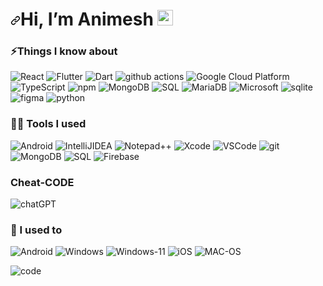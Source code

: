 <h1><a id="user-content-hey-there-" class="anchor" aria-hidden="true" href="#hey-there-"><svg class="octicon octicon-link" viewBox="0 0 16 16" version="1.1" width="16" height="16" aria-hidden="true"><path fill-rule="evenodd" d="M7.775 3.275a.75.75 0 001.06 1.06l1.25-1.25a2 2 0 112.83 2.83l-2.5 2.5a2 2 0 01-2.83 0 .75.75 0 00-1.06 1.06 3.5 3.5 0 004.95 0l2.5-2.5a3.5 3.5 0 00-4.95-4.95l-1.25 1.25zm-4.69 9.64a2 2 0 010-2.83l2.5-2.5a2 2 0 012.83 0 .75.75 0 001.06-1.06 3.5 3.5 0 00-4.95 0l-2.5 2.5a3.5 3.5 0 004.95 4.95l1.25-1.25a.75.75 0 00-1.06-1.06l-1.25 1.25a2 2 0 01-2.83 0z"></path></svg></a>Hi, I’m Animesh <a target="_blank" rel="noopener noreferrer" href="https://camo.githubusercontent.com/e8e7b06ecf583bc040eb60e44eb5b8e0ecc5421320a92929ce21522dbc34c891/68747470733a2f2f6d656469612e67697068792e636f6d2f6d656469612f6876524a434c467a6361737252346961377a2f67697068792e676966"><img src="https://camo.githubusercontent.com/e8e7b06ecf583bc040eb60e44eb5b8e0ecc5421320a92929ce21522dbc34c891/68747470733a2f2f6d656469612e67697068792e636f6d2f6d656469612f6876524a434c467a6361737252346961377a2f67697068792e676966" width="25px" data-canonical-src="https://media.giphy.com/media/hvRJCLFzcasrR4ia7z/giphy.gif" style="max-width:100%;"></a></h1>

<h3>⚡Things I know about </h3>
<p>
  <img alt="React" src="https://img.shields.io/badge/-React-45b8d8?style=flat-square&logo=react&logoColor=white"/>
  <img alt="Flutter" src="https://img.shields.io/badge/-Flutter-45b8d8?style=flat-square&logo=flutter&logoColor=white"/>
  <img alt="Dart" src="https://img.shields.io/badge/-Dart-45b8d8?style=flat-square&logo=dart&logoColor=blue"/>
  <img alt="github actions" src="https://img.shields.io/badge/-Github_Actions-2088FF?style=flat-square&logo=github-actions&logoColor=white"/>
  <img alt="Google Cloud Platform" src="https://img.shields.io/badge/-Google_Cloud_Platform-1a73e8?style=flat-square&logo=google-cloud&logoColor=white" />
  <img alt="TypeScript" src="https://img.shields.io/badge/-TypeScript-007ACC?style=flat-square&logo=typescript&logoColor=white" />
  <img alt="npm" src="https://img.shields.io/badge/-NPM-CB3837?style=flat-square&logo=npm&logoColor=white" />
  <img alt="MongoDB" src="https://img.shields.io/badge/-MongoDB-13aa52?style=flat-square&logo=mongodb&logoColor=white" />
  <img alt="SQL" src="https://img.shields.io/badge/-SQL-13aa52?style=flat-square&logo=sql&logoColor=white" />  
  <img alt="MariaDB" src ="https://img.shields.io/badge/MariaDB-003545?style=for-the-badge&logo=mariadb&logoColor=white"/>
  <img alt="Microsoft" src ="https://img.shields.io/badge/Microsoft%20SQL%20Server-CC2927?style=for-the-badge&logo=microsoft%20sql%20server&logoColor=white"/>
  <img alt="sqlite" src ="https://img.shields.io/badge/sqlite-%2307405e.svg?style=for-the-badge&logo=sqlite&logoColor=white"/>
  <img alt="figma" src ="https://img.shields.io/badge/figma-%23F24E1E.svg?style=for-the-badge&logo=figma&logoColor=white"/>
  <img alt="python" src ="https://img.shields.io/badge/python-3670A0?style=for-the-badge&logo=python&logoColor=ffdd54"/>
</p>

<h3> 👨‍💻 Tools I used </h3>
<p>
  <img alt="Android" src="https://img.shields.io/badge/Android%20Studio-3DDC84.svg?style=for-the-badge&logo=android-studio&logoColor=white" />
  <img alt="IntelliJIDEA" src="https://img.shields.io/badge/IntelliJIDEA-000000.svg?style=for-the-badge&logo=intellij-idea&logoColor=white" />
  <img alt="Notepad++" src="https://img.shields.io/badge/Notepad++-90E59A.svg?style=for-the-badge&logo=notepad%2b%2b&logoColor=black" />
  <img alt="Xcode" src="https://img.shields.io/badge/Xcode-007ACC?style=for-the-badge&logo=Xcode&logoColor=white" />
  <img alt="VSCode" src="https://img.shields.io/badge/Visual%20Studio%20Code-0078d7.svg?style=for-the-badge&logo=visual-studio-code&logoColor=white" />
  <img alt="git" src="https://img.shields.io/badge/-Git-F05032?style=flat-square&logo=git&logoColor=white" />
  <img alt="MongoDB" src="https://img.shields.io/badge/-MongoDB-13aa52?style=flat-square&logo=mongodb&logoColor=white" />
  <img alt="SQL" src="https://img.shields.io/badge/-SQL-13aa52?style=flat-square&logo=sql&logoColor=white" />
  <img alt="Firebase" src ="https://img.shields.io/badge/Firebase-039BE5?style=for-the-badge&logo=Firebase&logoColor=white"/>
</p>

<h3>Cheat-CODE</h3>
<p>
  <img alt="chatGPT" src ="https://img.shields.io/badge/chatGPT-74aa9c?style=for-the-badge&logo=openai&logoColor=white"/>
<!--   <img alt="Stackoverflow" src ="https://img.shields.io/badge/-Stackoverflow-FE7A16?style=for-the-badge&logo=stack-overflow&logoColor=white"/> -->
</p>

<h3> 🚀 I used to </h3>
<p>
  <img alt="Android" src ="https://img.shields.io/badge/Android-3DDC84?style=for-the-badge&logo=android&logoColor=white"/>
  <img alt="Windows" src ="https://img.shields.io/badge/Windows-0078D6?style=for-the-badge&logo=windows&logoColor=white"/>
  <img alt="Windows-11" src ="https://img.shields.io/badge/Windows%2011-%230079d5.svg?style=for-the-badge&logo=Windows%2011&logoColor=white"/>
  <img alt="iOS" src ="https://img.shields.io/badge/iOS-000000?style=for-the-badge&logo=ios&logoColor=white"/>
  <img alt="MAC-OS" src ="https://img.shields.io/badge/mac%20os-000000?style=for-the-badge&logo=macos&logoColor=F0F0F0"/>
</p>

<!--
- 👀 I’m interested in Developing Apps.
- ⚡ I have experienced in the domain of Mobile Application Development using Flutter & Dart.
- 💼 Currently working as Flutter Developer at Swadesh Software Pvt. Ltd.
- 📌 My first application available in playstore is 'Virupaaksh' 
- 📲 It is an E-Commerce Application {https://play.google.com/store/apps/details?id=com.virupaaksh&hl=en}
- 📌 My second application available in playstore is 'Choice Foundation' 
- 📲 It is an Informative Application {https://play.google.com/store/apps/details?id=com.foundation_choice&hl=en}]
- 🌱 I’m currently learning how to live a life.

Experienced Flutter developer with a passion for building beautiful, fast, and responsive applications. Skilled in designing and developing user-friendly interfaces, API integrations, and third-party libraries. Proven track record of delivering high-quality applications on Android and iOS platforms. Adept at collaborating with clients to understand their needs and exceed their expectations. Let's discuss how I can help you achieve your goals!
!-->
![code](https://github.com/animeshrick/animeshrick/assets/43946793/e4d9ea51-f144-4a5e-a590-effc9389ae55)
